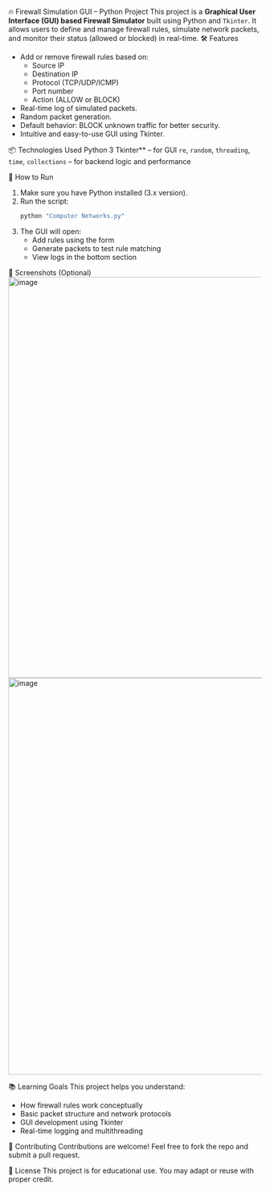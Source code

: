 🔥 Firewall Simulation GUI – Python Project
This project is a **Graphical User Interface (GUI) based Firewall Simulator** built using Python and `Tkinter`. It allows users to define and manage firewall rules, simulate network packets, and monitor their status (allowed or blocked) in real-time.
🛠 Features
* Add or remove firewall rules based on:
  * Source IP
  * Destination IP
  * Protocol (TCP/UDP/ICMP)
  * Port number
  * Action (ALLOW or BLOCK)
* Real-time log of simulated packets.
* Random packet generation.
* Default behavior: BLOCK unknown traffic for better security.
* Intuitive and easy-to-use GUI using Tkinter.

📦 Technologies Used
Python 3
Tkinter** – for GUI
`re`, `random`, `threading`, `time`, `collections` – for backend logic and performance

🚀 How to Run
1. Make sure you have Python installed (3.x version).
2. Run the script:
   ```bash
   python "Computer Networks.py"
   ```
3. The GUI will open:
   * Add rules using the form
   * Generate packets to test rule matching
   * View logs in the bottom section

📸 Screenshots (Optional)
<img width="898" height="797" alt="image" src="https://github.com/user-attachments/assets/a15b6e58-54ac-488c-90cb-ea2d7dbc0df6" />
<img width="1079" height="789" alt="image" src="https://github.com/user-attachments/assets/98a3a4cd-c99a-40d6-b336-af85472f67e8" />

📚 Learning Goals
This project helps you understand:
* How firewall rules work conceptually
* Basic packet structure and network protocols
* GUI development using Tkinter
* Real-time logging and multithreading

🤝 Contributing
Contributions are welcome! Feel free to fork the repo and submit a pull request.

📄 License
This project is for educational use. You may adapt or reuse with proper credit.
